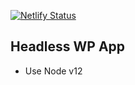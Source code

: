 [![Netlify Status](https://api.netlify.com/api/v1/badges/ff0f0a4d-e758-41af-9afe-1c4f22db1648/deploy-status)](https://app.netlify.com/sites/dreamy-bassi-f44bcb/deploys)

## Headless WP App

- Use Node v12
